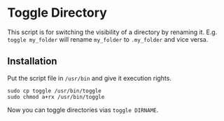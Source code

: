 Toggle Directory
================

This script is for switching the visibility of a directory by renaming it.
E.g. ```toggle my_folder``` will rename ```my_folder``` to ```.my_folder``` and vice versa.

## Installation

Put the script file in ```/usr/bin``` and give it execution rights.

 ```
 sudo cp toggle /usr/bin/toggle
 sudo chmod a+rx /usr/bin/toggle
 ```

Now you can toggle directories vias ```toggle DIRNAME```.
